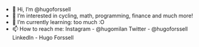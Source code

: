 - 👋 Hi, I’m @hugoforssell
- 👀 I’m interested in cycling, math, programming, finance and much more!
- 🌱 I’m currently learning: too much :O
- 📫 How to reach me:
Instagram - @hugomilan
Twitter - @hugoforssell
LinkedIn - Hugo Forssell

<!---
hugoforssell/hugoforssell is a ✨ special ✨ repository because its `README.md` (this file) appears on your GitHub profile.
You can click the Preview link to take a look at your changes.
--->
